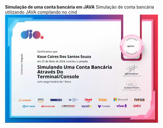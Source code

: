 **Simulação de uma conta bancária em JAVA**
Simulação de conta bancária utilizando JAVA compilando no cmd
![conta](contaBancaria.png)
